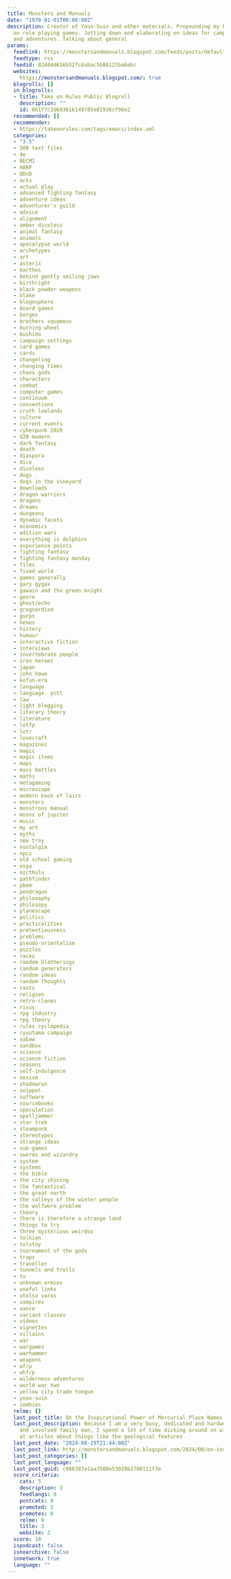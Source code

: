 ```yaml
---
title: Monsters and Manuals
date: "1970-01-01T00:00:00Z"
description: Creator of Yoon-Suin and other materials. Propounding my half-baked ideas
  on role playing games. Jotting down and elaborating on ideas for campaigns, missions
  and adventures. Talking about general
params:
  feedlink: https://monstersandmanuals.blogspot.com/feeds/posts/default?alt=rss
  feedtype: rss
  feedid: 02d4dd616b52fc6abac5b86123ba6ebc
  websites:
    https://monstersandmanuals.blogspot.com/: true
  blogrolls: []
  in_blogrolls:
  - title: Take on Rules Public Blogroll
    description: ""
    id: 661f7c3d693616149785e81936cf96e2
  recommended: []
  recommender:
  - https://takeonrules.com/tags/emacs/index.xml
  categories:
  - "3.5"
  - 300 text files
  - 4e
  - BECMI
  - HARP
  - ODnD
  - acks
  - actual play
  - advanced fighting fantasy
  - adventure ideas
  - adventurer's guild
  - advice
  - alignment
  - amber diceless
  - animal fantasy
  - animals
  - apocalypse world
  - archetypes
  - art
  - asterix
  - barthes
  - behind gently smiling jaws
  - birthright
  - black powder weapons
  - blake
  - blogosphere
  - board games
  - borges
  - brothers squamous
  - burning wheel
  - bushido
  - campaign settings
  - card games
  - cards
  - changeling
  - changing times
  - chaos gods
  - characters
  - combat
  - computer games
  - continuum
  - conventions
  - cruth lowlands
  - culture
  - current events
  - cyberpunk 2020
  - d20 modern
  - dark fantasy
  - death
  - diaspora
  - dice
  - diceless
  - dogs
  - dogs in the vineyard
  - downloads
  - dragon warriors
  - dragons
  - dreams
  - dungeons
  - dynamic facets
  - economics
  - edition wars
  - everything is dolphins
  - experience points
  - fighting fantasy
  - fighting fantasy monday
  - films
  - fixed world
  - games generally
  - gary gygax
  - gawain and the green knight
  - genre
  - ghost/echo
  - grognardism
  - gurps
  - hexes
  - history
  - humour
  - interactive fiction
  - interviews
  - invertebrate people
  - iron heroes
  - japan
  - john howe
  - kofun-era
  - language
  - language. yctt
  - law
  - light blogging
  - literary theory
  - literature
  - lotfp
  - lotr
  - lovecraft
  - magazines
  - magic
  - magic items
  - maps
  - mass battles
  - maths
  - metagaming
  - microscope
  - modern book of lairs
  - monsters
  - monstrous manual
  - moons of jupiter
  - music
  - my art
  - myths
  - new troy
  - nostalgia
  - npcs
  - old school gaming
  - osga
  - ozcthulu
  - pathfinder
  - pbem
  - pendragon
  - philosophy
  - philosopy
  - planescape
  - politics
  - practicalities
  - pretentiousness
  - problems
  - pseudo-orientalism
  - puzzles
  - races
  - random blatherings
  - random generators
  - random ideas
  - random thoughts
  - rants
  - religion
  - retro-clones
  - risus
  - rpg industry
  - rpg theory
  - rules cyclopedia
  - ryuutama campaign
  - sabaw
  - sandbox
  - science
  - science fiction
  - seasons
  - self-indulgence
  - sexism
  - shadowrun
  - snippet
  - software
  - sourcebooks
  - speculation
  - spelljammer
  - star trek
  - steampunk
  - stereotypes
  - strange ideas
  - sub-games
  - swords and wizardry
  - system
  - systems
  - the bible
  - the city shining
  - the fantastical
  - the great north
  - the valleys of the winter people
  - the wolfwere problem
  - theory
  - there is therefore a strange land
  - things to try
  - three mysterious weirdos
  - tolkien
  - tolstoy
  - tournament of the gods
  - traps
  - traveller
  - tunnels and trolls
  - tv
  - unknown armies
  - useful links
  - utolso varos
  - vampires
  - vance
  - variant classes
  - videos
  - vignettes
  - villains
  - war
  - wargames
  - warhammer
  - weapons
  - wfrp
  - whfrp
  - wilderness adventures
  - world war two
  - yellow city trade tongue
  - yoon-suin
  - zombies
  relme: {}
  last_post_title: On the Inspirational Power of Mercurial Place Names
  last_post_description: Because I am a very busy, dedicated and hardworking employee
    and involved family man, I spend a lot of time dicking around on wikipedia, looking
    at articles about things like the geological features
  last_post_date: "2024-08-29T21:44:00Z"
  last_post_link: http://monstersandmanuals.blogspot.com/2024/08/on-inspirational-power-of-mercurial.html
  last_post_categories: []
  last_post_language: ""
  last_post_guid: c966387e1aa3500e53029b2700111f3e
  score_criteria:
    cats: 5
    description: 3
    feedlangs: 0
    postcats: 0
    promoted: 5
    promotes: 0
    relme: 0
    title: 3
    website: 2
  score: 18
  ispodcast: false
  isnoarchive: false
  innetwork: true
  language: ""
---
```

